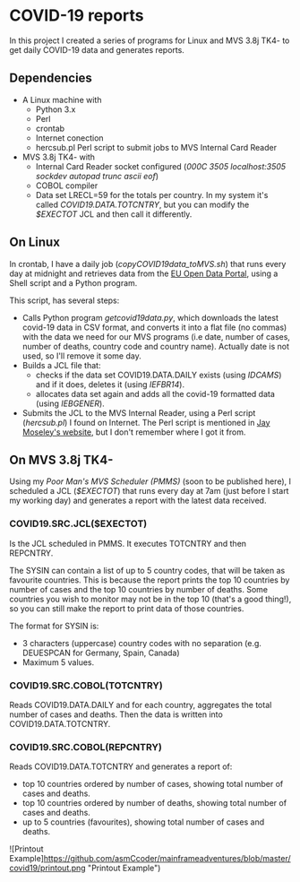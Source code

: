 # COVID-19 reports

In this project I created a series of programs for Linux and MVS 3.8j TK4- to get daily COVID-19 data and generates reports.

## Dependencies

* A Linux machine with
  * Python 3.x
  * Perl
  * crontab
  * Internet conection
  * hercsub.pl Perl script to submit jobs to MVS Internal Card Reader
* MVS 3.8j TK4- with
  * Internal Card Reader socket configured (*000C 3505 localhost:3505 sockdev autopad trunc ascii eof*)
  * COBOL compiler
  * Data set LRECL=59 for the totals per country. In my system it's called *COVID19.DATA.TOTCNTRY*, but you can modify the *$EXECTOT* JCL and then call it differently.

## On Linux

In crontab, I have a daily job (*copyCOVID19data_toMVS.sh*) that runs every day at midnight and retrieves data from the [EU Open Data Portal](https://data.europa.eu/euodp/en/data/dataset/covid-19-coronavirus-data), using a Shell script and a Python program.

This script, has several steps:

* Calls Python program *getcovid19data.py*, which downloads the latest covid-19 data in CSV format, and converts it into a flat file (no commas) with the data we need for our MVS programs (i.e date, number of cases, number of deaths, country code and country name). Actually date is not used, so I'll remove it some day.
* Builds a JCL file that:
  * checks if the data set COVID19.DATA.DAILY exists (using *IDCAMS*) and if it does, deletes it (using *IEFBR14*).
  * allocates data set again and adds all the covid-19 formatted data (using *IEBGENER*).
* Submits the JCL to the MVS Internal Reader, using a Perl script (*hercsub.pl*) I found on Internet. The Perl script is mentioned in [Jay Moseley's website](http://www.jaymoseley.com/hercules/faq/mvsfaq04.htm#USER001), but I don't remember where I got it from.

## On MVS 3.8j TK4-

Using my *Poor Man's MVS Scheduler (PMMS)* (soon to be published here), I scheduled a JCL (*$EXECTOT*) that runs every day at 7am (just before I start my working day) and generates a report with the latest data received.

### COVID19.SRC.JCL($EXECTOT)

Is the JCL scheduled in PMMS. It executes TOTCNTRY and then REPCNTRY.

The SYSIN can contain a list of up to 5 country codes, that will be taken as favourite countries. This is because the report prints the top 10 countries by number of cases and the top 10 countries by number of deaths. Some countries you wish to monitor may not be in the top 10 (that's a good thing!), so you can still make the report to print data of those countries.

The format for SYSIN is:

* 3 characters (uppercase) country codes with no separation (e.g. DEUESPCAN for Germany, Spain, Canada)
* Maximum 5 values.

### COVID19.SRC.COBOL(TOTCNTRY)

Reads COVID19.DATA.DAILY and for each country, aggregates the total number of cases and deaths. Then the data is written into COVID19.DATA.TOTCNTRY.

### COVID19.SRC.COBOL(REPCNTRY)

Reads COVID19.DATA.TOTCNTRY and generates a report of:
* top 10 countries ordered by number of cases, showing total number of cases and deaths.
* top 10 countries ordered by number of deaths, showing total number of cases and deaths.
* up to 5 countries (favourites), showing total number of cases and deaths.

![Printout Example]https://github.com/asmCcoder/mainframeadventures/blob/master/covid19/printout.png "Printout Example")